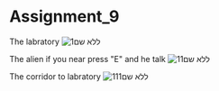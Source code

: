 # Assignment_9

The labratory
![ללא שם1](https://user-images.githubusercontent.com/57867818/102939433-f7f99e00-44b6-11eb-8710-a2381226f18a.png)


The alien if you near press "E" and he talk
![11ללא שם](https://user-images.githubusercontent.com/57867818/102939437-fa5bf800-44b6-11eb-9101-0027807b2400.png)


The corridor to labratory
![ללא שם111](https://user-images.githubusercontent.com/57867818/102939441-fb8d2500-44b6-11eb-8198-a33ea0b8a92e.png)
